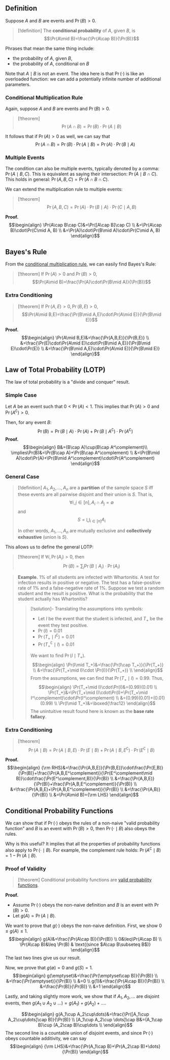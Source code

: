 ## Definition

Suppose $A$ and $B$ are events and $\Pr(B)>0$.

>[!definition]
>The **conditional probability** of $A$, given $B$, is $$\Pr(A\mid B)=\frac{\Pr(A\cap B)}{\Pr(B)}$$

Phrases that mean the same thing include:
- the probability of $A$, given $B$,
- the probability of $A$, conditional on $B$

Note that $A\mid B$ is not an event. The idea here is that $\Pr(\cdot)$ is like an overloaded function: we can add a potentially infinite number of additional parameters.

### Conditional Multiplication Rule

Again, suppose $A$ and $B$ are events and $\Pr(B)>0$.

>[!theorem]
>$$\Pr(A\cap B)=\Pr(B)\cdot\Pr(A\mid B)$$

It follows that if $\Pr(A)>0$ as well, we can say that
$$\Pr(A\cap B)=\Pr(B)\cdot\Pr(A\mid B)=\Pr(A)\cdot\Pr(B\mid A)$$
### Multiple Events

The condition can also be multiple events, typically denoted by a comma: $\Pr(A\mid B, C)$. This is equivalent as saying their intersection: $\Pr(A\mid B\cap C)$. This holds in general: $\Pr(A, B, C)=\Pr(A\cap B\cap C)$.

We can extend the multiplication rule to multiple events:

>[!theorem]
>$$\Pr(A, B, C)=\Pr(A)\cdot\Pr(B\mid A)\cdot\Pr(C\mid A, B)$$

**Proof.** 
$$\begin{align}
\Pr(A\cap B\cap C)&=\Pr([A\cap B]\cap C) \\
&=\Pr(A\cap B)\cdot\Pr(C\mid A, B) \\
&=\Pr(A)\cdot\Pr(B\mid A)\cdot\Pr(C\mid A, B)
\end{align}$$

## Bayes's Rule

From the [conditional multiplication rule](Probability%20and%20Counting.md#Conditional%20Probability#Conditional%20Multiplication%20Rule), we can easily find Bayes's Rule:

>[!theorem]
>If $\Pr(A)>0$ and $\Pr(B)>0$,
>$$\Pr(A\mid B)=\frac{\Pr(A)\cdot\Pr(B\mid A)}{\Pr(B)}$$

### Extra Conditioning

>[!theorem]
>If $\Pr(A, E)>0, \Pr(B,E)>0$, $$\Pr(A\mid B,E)=\frac{\Pr(B\mid A,E)\cdot\Pr(A\mid E)}{\Pr(B\mid E)}$$

**Proof.**
$$\begin{align}
\Pr(A\mid B,E)&=\frac{\Pr(A,B,E)}{\Pr(B,E)} \\
&=\frac{\Pr(E)\cdot\Pr(A\mid E)\cdot\Pr(B\mid A,E)}{\Pr(B\mid E)\cdot\Pr(E)} \\
&=\frac{\Pr(B\mid A,E)\cdot\Pr(A\mid E)}{\Pr(B\mid E)}
\end{align}$$
## Law of Total Probability (LOTP)

The law of total probability is a "divide and conquer" result.

### Simple Case

Let $A$ be an event such that $0<\Pr(A)<1$. This implies that $\Pr(A)>0$ and $\Pr(A^\complement)>0$.

Then, for any event $B$:
$$\Pr(B)=\Pr(B\mid A)\cdot \Pr(A)+\Pr(B\mid A^\complement)\cdot\Pr(A^\complement)$$
**Proof.**
$$\begin{align}
B&=(B\cap A)\cup(B\cap A^\complement)\\
\implies\Pr(B)&=\Pr(B\cap A)+\Pr(B\cap A^\complement) \\
&=\Pr(B\mid A)\cdot\Pr(A)+\Pr(B\mid A^\complement)\cdot\Pr(A^\complement)
\end{align}$$

### General Case

>[!definition]
>$A_1, A_2, \dots, A_n$ are a **partition** of the sample space $S$ iff these events are all pairwise disjoint and their union is $S$. That is,
>$$\forall i, j\in[n], A_i\cap A_j=\emptyset$$ and $$S=\bigcup_{i\in [n]}A_i$$
>
>In other words, $A_1, \dots, A_n$ are mutually exclusive and **collectively exhaustive** (union is $S$).

This allows us to define the general LOTP:

>[!theorem]
>If $\forall i, \Pr(A_i)>0$, then
>$$\Pr(B)=\sum_i\Pr(B\mid A_i)\cdot\Pr(A_i)$$

>**Example.** 1% of all students are infected with Whartonitis. A test for infection results in positive or negative. The test has a false-positive rate of 1% and a false-negative rate of 1%. Suppose we test a random student and the result is positive. What is the probability that the student actually has Whartonitis?
>
>>[!solution]-
>>Translating the assumptions into symbols:
>>- Let $I$ be the event that the student is infected, and $T_+$ be the event they test positive. 
>>- $\Pr(I)=0.01$
>>- $\Pr(T_+\mid I^\complement)=0.01$
>>- $\Pr(T_+^\complement\mid I)=0.01$
>>
>>We want to find $\Pr(I\mid T_+)$.
>>$$\begin{align}
\Pr(I\mid T_+)&=\frac{\Pr(I\cap T_+)}{\Pr(T_+)} \\
&=\frac{\Pr(T_+\mid I)\cdot \Pr(I)}{\Pr(T_+)} \\
\end{align}$$
>>From the assumptions, we can find that $\Pr(T_+\mid I)=0.99$. Thus,
>>$$\begin{align}
\Pr(T_+\mid I)\cdot\Pr(I)&=(0.99)(0.01) \\
\Pr(T_+)&=\Pr(T_+\mid I)\cdot\Pr(I)+\Pr(T_+\mid I^\complement)\cdot\Pr(I^\complement) \\
&=(0.99)(0.01)+(0.01)(0.99) \\
\Pr(I\mid T_+)&=\boxed{\frac12}
\end{align}$$
>>The unintuitive result found here is known as the **base rate fallacy**.

### Extra Conditioning

>[!theorem]
>$$\Pr(A\mid B)=\Pr(A\mid B,E)\cdot\Pr(E\mid B)+\Pr(A\mid B,E^\complement)\cdot\Pr(E^\complement\mid B)$$

**Proof.**
$$\begin{align}
{\rm RHS}&=\frac{\Pr(A,B,E)}{\Pr(B,E)}\cdot\frac{\Pr(E,B)}{\Pr(B)}+\frac{\Pr(A,B,E^\complement)}{\Pr(E^\complement\mid B)}\cdot\frac{\Pr(E^\complement,B)}{\Pr(B)} \\
&=\frac{\Pr(A,B,E)}{\Pr(B)}+\frac{\Pr(A,B,E^\complement)}{\Pr(B)} \\
&=\frac{\Pr(A,B,E)+\Pr(A,B,E^\complement)}{\Pr(B)} \\
&=\frac{\Pr(A,B)}{\Pr(B)} \\
&=\Pr(A\mid B)={\rm LHS}
\end{align}$$

## Conditional Probability Functions

We can show that if $\Pr(\cdot)$ obeys the rules of a non-naive "valid probability function" and $B$ is an event with $\Pr(B)>0$, then $\Pr(\cdot\mid B)$ also obeys the rules.

Why is this useful? It implies that all the properties of probability functions also apply to $\Pr(\cdot\mid B)$. For example, the complement rule holds: $\Pr(A^\complement\mid B)=1-\Pr(A\mid B)$.

### Proof of Validity

>[!theorem]
>Conditional probability functions are [valid probability functions](Probability%20and%20Counting.md#"Non-Naive"%20Probability#).

**Proof.** 
- Assume $\Pr(\cdot)$ obeys the non-naive definition and $B$ is an event with $\Pr(B)>0$.
- Let $g(A)=\Pr(A\mid B)$.

We want to prove that $g(\cdot)$ obeys the non-naive definition. First, we show $0\leq g(A)\leq 1$.
$$\begin{align}
g(A)&=\frac{\Pr(A\cap B)}{\Pr(B)} \\
0&\leq\Pr(A\cap B) \\
\Pr(A\cap B)&\leq \Pr(B) & \text{(since $A\cap B\subseteq B$)}
\end{align}$$
The last two lines give us our result.

Now, we prove that $g(\emptyset)=0$ and $g(S)=1$. 
$$\begin{align}
g(\emptyset)&=\frac{\Pr(\emptyset\cap B)}{\Pr(B)} \\
&=\frac{\Pr(\emptyset)}{\Pr(B)} \\
&=0 \\
g(1)&=\frac{\Pr(A\cap B)}{\Pr(B)} \\
&=\frac{\Pr(B)}{\Pr(B)} \\
&=1
\end{align}$$

Lastly, and taking slightly more work, we show that if $A_1, A_2, \dots$ are disjoint events, then $g(A_1\cup A_2\cup \dots)=g(A_1)+g(A_2)+\dots$.

$$\begin{align}
g(A_1\cup A_2\cup\dots)&=\frac{\Pr([A_1\cup A_2\cup\dots]\cap B)}{\Pr(B)} \\
[A_1\cup A_2\cup \dots]\cap B&=(A_1\cap B)\cup (A_2\cap B)\cup\dots \\
\end{align}$$
The second line is a countable union of disjoint events, and since $\Pr(\cdot)$ obeys countable additivity, we can say 
$$\begin{align}
{\rm LHS}&=\frac{\Pr(A_1\cap B)+\Pr(A_2\cap B)+\dots}{\Pr(B)}
\end{align}$$
